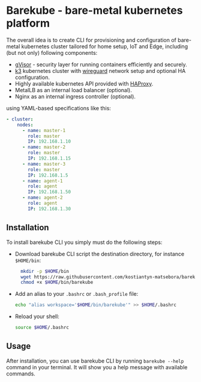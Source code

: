 # Barekube - bare-metal kubernetes  platform

The overall idea is to create CLI for provisioning and configuration of bare-metal kubernetes cluster tailored for home setup, IoT and Edge, including (but not only)
following components:

- [gVisor](https://en.wikipedia.org/wiki/GVisor) - security layer for running containers efficiently and securely.
- [k3](https://k3s.io/) kubernetes cluster with [wireguard](https://www.wireguard.com/) network setup and  optional HA configuration.
- Highly available kubernetes API provided with [HAProxy](https://www.haproxy.org/).
- MetalLB as an internal load balancer (optional).
- Nginx as an internal ingress controller (optional).

using YAML-based specifications like this:
```yaml
- cluster:
    nodes:
      - name: master-1
        role: master
        IP: 192.168.1.10
      - name: master-2
        role: master
        IP: 192.168.1.15
      - name: master-3
        role: master
        IP: 192.168.1.5
      - name: agent-1
        role: agent
        IP: 192.168.1.50
      - name: agent-2
        role: agent
        IP: 192.168.1.30
```

## Installation

To install barekube CLI you simply must do the following steps:

- Download barekube CLI script the destination directory, for instance `$HOME/bin`: 

  ```Bash
    mkdir -p $HOME/bin
    wget https://raw.githubusercontent.com/kostiantyn-matsebora/barekube/refs/heads/gvisor/cli/release/barekube -O $HOME/bin/barekube
    chmod +x $HOME/bin/barekube
  ```

- Add an alias to your `.bashrc` or `.bash_profile` file:

  ```Bash
  echo "alias workspace='$HOME/bin/barekube'" >> $HOME/.bashrc
  ```

- Reload your shell:

  ```Bash
  source $HOME/.bashrc
  ```
## Usage

After installation, you can use barekube CLI by running `barekube --help` command in your terminal. It will show you a help message with available commands.
